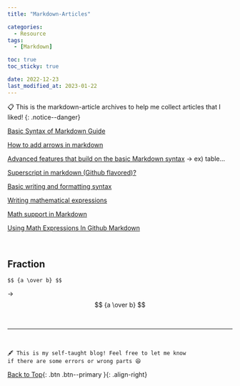 ```yaml
---
title: "Markdown-Articles"

categories:
  - Resource
tags:
  - [Markdown]

toc: true
toc_sticky: true

date: 2022-12-23
last_modified_at: 2023-01-22
---
```


📋 This is the markdown-article archives to help me collect articles that I liked!
{: .notice--danger}

[Basic Syntax of Markdown Guide](https://www.markdownguide.org/basic-syntax/)

[How to add arrows in markdown](https://reimbar.org/dev/arrows/)

[Advanced features that build on the basic Markdown syntax](https://www.markdownguide.org/extended-syntax/#tables) &rarr; ex) table...

[Superscript in markdown (Github flavored)?](https://stackoverflow.com/questions/15155778/superscript-in-markdown-github-flavored)

[Basic writing and formatting syntax](https://docs.github.com/en/get-started/writing-on-github/getting-started-with-writing-and-formatting-on-github/basic-writing-and-formatting-syntax)

[Writing mathematical expressions](https://docs.github.com/en/get-started/writing-on-github/working-with-advanced-formatting/writing-mathematical-expressions)

[Math support in Markdown](https://github.blog/2022-05-19-math-support-in-markdown/)

[Using Math Expressions In Github Markdown](https://damienbod.com/2022/06/06/using-math-expressions-in-github-markdown/)

<br>

## Fraction

```
$$ {a \over b} $$
```

&rarr;
$$ {a \over b} $$

<br>

---

<br>

    🖋️ This is my self-taught blog! Feel free to let me know
    if there are some errors or wrong parts 😆

[Back to Top](#){: .btn .btn--primary }{: .align-right}
